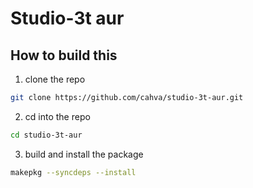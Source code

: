 # Studio-3t aur

## How to build this

1. clone the repo

```bash
git clone https://github.com/cahva/studio-3t-aur.git
```

2. cd into the repo

```bash
cd studio-3t-aur
```

3. build and install the package

```bash
makepkg --syncdeps --install
```